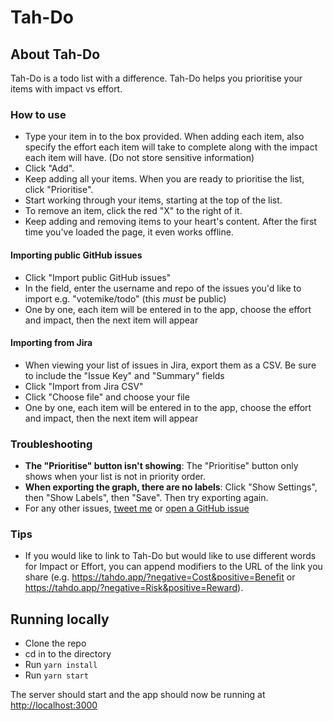 # Tah-Do

## About Tah-Do
Tah-Do is a todo list with a difference. Tah-Do helps you prioritise your items with impact vs effort.

### How to use
* Type your item in to the box provided. When adding each item, also specify the effort each item will take to complete along with the impact each item will have. (Do not store sensitive information)
* Click "Add".
* Keep adding all your items. When you are ready to prioritise the list, click "Prioritise".
* Start working through your items, starting at the top of the list.
* To remove an item, click the red "X" to the right of it.
* Keep adding and removing items to your heart's content. After the first time you've loaded the page, it even works offline.

#### Importing public GitHub issues
* Click "Import public GitHub issues"
* In the field, enter the username and repo of the issues you'd like to import e.g. "votemike/todo" (this _must_ be public)
* One by one, each item will be entered in to the app, choose the effort and impact, then the next item will appear

#### Importing from Jira
* When viewing your list of issues in Jira, export them as a CSV. Be sure to include the "Issue Key" and "Summary" fields
* Click "Import from Jira CSV"
* Click "Choose file" and choose your file
* One by one, each item will be entered in to the app, choose the effort and impact, then the next item will appear

### Troubleshooting
* **The "Prioritise" button isn't showing**: The "Prioritise" button only shows when your list is not in priority order.
* **When exporting the graph, there are no labels**: Click "Show Settings", then "Show Labels", then "Save". Then try exporting again.
* For any other issues, [tweet me](https://twitter.com/OfficialGwynne) or [open a GitHub issue](https://github.com/votemike/todo/issues/new)

### Tips
* If you would like to link to Tah-Do but would like to use different words for Impact or Effort, you can append modifiers to the URL of the link you share (e.g. https://tahdo.app/?negative=Cost&positive=Benefit or https://tahdo.app/?negative=Risk&positive=Reward).

## Running locally
* Clone the repo
* cd in to the directory
* Run `yarn install`
* Run `yarn start`

The server should start and the app should now be running at [http://localhost:3000](http://localhost:3000)
